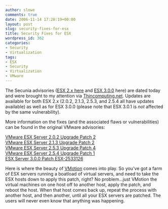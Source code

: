 ```yaml
---
author: slowe
comments: true
date: 2006-11-14 17:28:19+00:00
layout: post
slug: security-fixes-for-esx
title: Security Fixes for ESX
wordpress_id: 362
categories:
- Security
- Virtualization
tags:
- ESX
- Security
- Virtualization
- VMware
---
```


The Secunia advisories ([ESX 2.x here](http://secunia.com/advisories/22875/) and [ESX 3.0.0](http://secunia.com/advisories/22876) here) are dated today and were brought to my attention via [Thincomputing.net](http://www.thincomputing.net/newsitem2786.html). Updates are available for both ESX 2.x (2.0.2, 2.1.3, 2.5.3, and 2.5.4 all have updates available) as well as for ESX 3.0.0 (please note that ESX 3.0.1 is _not_ affected by the same vulnerability).

More information on the fixes (and the associated flaws or vulnerabilities) can be found in the original VMware advisories:

[VMware ESX Server 2.0.2 Upgrade Patch 2](http://www.vmware.com/download/esx/esx-202-200610-patch.html)  
[VMware ESX Server 2.1.3 Upgrade Patch 2](http://www.vmware.com/download/esx/esx-213-200610-patch.html)  
[VMware ESX Server 2.5.3 Upgrade Patch 4](http://www.vmware.com/download/esx/esx-253-200610-patch.html)  
[VMware ESX Server 2.5.4 Upgrade Patch 1](http://www.vmware.com/download/esx/esx-254-200610-patch.html)  
[ESX Server 3.0.0 Patch ESX-2533126](http://kb.vmware.com/vmtnkb/search.do?cmd=displayKC&docType=kc&externalId=2533126&sliceId=SAL_Public)

Here is where the beauty of [VMotion](http://www.vmware.com/products/vi/vc/vmotion.html) comes into play. So you've got a farm of ESX servers running a boatload of virtual servers, and need to take the ESX hosts down to apply this patch, right? No problem...just VMotion the virtual machines on one host off to another host, apply the patch, and reboot the host. When that host comes back up, repeat the process with another host, and then another, until all your ESX servers are patched. The users will never even know that anything was happening.
